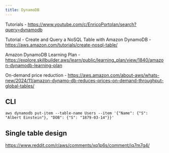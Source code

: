 ```yaml
---
title: DynamoDB
---
```


Tutorials - https://www.youtube.com/c/EnricoPortolan/search?query=dynamodb

Tutorial - Create and Query a NoSQL Table with Amazon DynamoDB - https://aws.amazon.com/tutorials/create-nosql-table/

Amazon DynamoDB Learning Plan - https://explore.skillbuilder.aws/learn/public/learning_plan/view/1840/amazon-dynamodb-learning-plan

On-demand price reduction - https://aws.amazon.com/about-aws/whats-new/2024/11/amazon-dynamo-db-reduces-prices-on-demand-throughput-global-tables/

## CLI

```shell
aws dynamodb put-item --table-name Users --item '{"Name": {"S": "Albert Einstein"}, "DOB": {"S": "1879-03-14"}}'
```

## Single table design

https://www.reddit.com/r/aws/comments/xq1p6s/comment/iq7m7g4/
